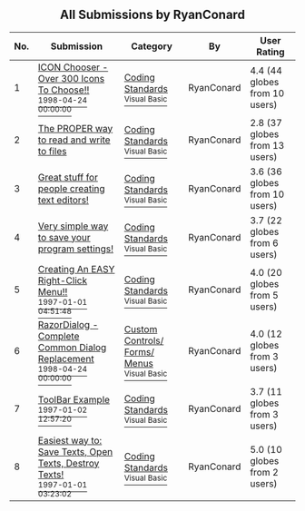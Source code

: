 ﻿<div align="center">

## All Submissions by RyanConard

</div>

No.  | Submission | Category | By   | User Rating
---- | ---------- | -------- | ---- | -----------
1 | [ICON Chooser \- Over 300 Icons To Choose\!\!<br /><sup>1998-04-24 00:00:00</sup>](https://github.com/Planet-Source-Code/ryanconard-icon-chooser-over-300-icons-to-choose__1-35667) | [Coding Standards<br /><sup>Visual Basic</sup>](../ByCategory/coding-standards__1-43.md) | RyanConard | 4.4 (44 globes from 10 users)
2 | [The PROPER way to read and write to files<br />](https://github.com/Planet-Source-Code/ryanconard-the-proper-way-to-read-and-write-to-files__1-41665) | [Coding Standards<br /><sup>Visual Basic</sup>](../ByCategory/coding-standards__1-43.md) | RyanConard | 2.8 (37 globes from 13 users)
3 | [Great stuff for people creating text editors\!<br />](https://github.com/Planet-Source-Code/ryanconard-great-stuff-for-people-creating-text-editors__1-38209) | [Coding Standards<br /><sup>Visual Basic</sup>](../ByCategory/coding-standards__1-43.md) | RyanConard | 3.6 (36 globes from 10 users)
4 | [Very simple way to save your program settings\!<br />](https://github.com/Planet-Source-Code/ryanconard-very-simple-way-to-save-your-program-settings__1-35892) | [Coding Standards<br /><sup>Visual Basic</sup>](../ByCategory/coding-standards__1-43.md) | RyanConard | 3.7 (22 globes from 6 users)
5 | [Creating An EASY Right\-Click Menu\!\!<br /><sup>1997-01-01 04:51:48</sup>](https://github.com/Planet-Source-Code/ryanconard-creating-an-easy-right-click-menu__1-36002) | [Coding Standards<br /><sup>Visual Basic</sup>](../ByCategory/coding-standards__1-43.md) | RyanConard | 4.0 (20 globes from 5 users)
6 | [RazorDialog \- Complete Common Dialog Replacement<br /><sup>1998-04-24 00:00:00</sup>](https://github.com/Planet-Source-Code/ryanconard-razordialog-complete-common-dialog-replacement__1-38472) | [Custom Controls/ Forms/  Menus<br /><sup>Visual Basic</sup>](../ByCategory/custom-controls-forms-menus__1-4.md) | RyanConard | 4.0 (12 globes from 3 users)
7 | [ToolBar Example<br /><sup>1997-01-02 12:57:20</sup>](https://github.com/Planet-Source-Code/ryanconard-toolbar-example__1-34833) | [Coding Standards<br /><sup>Visual Basic</sup>](../ByCategory/coding-standards__1-43.md) | RyanConard | 3.7 (11 globes from 3 users)
8 | [Easiest way to: Save Texts, Open Texts, Destroy Texts\!<br /><sup>1997-01-01 03:23:02</sup>](https://github.com/Planet-Source-Code/ryanconard-easiest-way-to-save-texts-open-texts-destroy-texts__1-35780) | [Coding Standards<br /><sup>Visual Basic</sup>](../ByCategory/coding-standards__1-43.md) | RyanConard | 5.0 (10 globes from 2 users)
